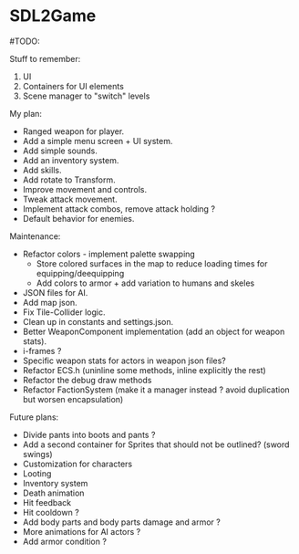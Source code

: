 # SDL2Game

#TODO:

Stuff to remember:
1. UI
2. Containers for UI elements
3. Scene manager to "switch" levels

My plan:
- Ranged weapon for player.
- Add a simple menu screen + UI system.
- Add simple sounds.
- Add an inventory system.
- Add skills.
- Add rotate to Transform.
- Improve movement and controls.
- Tweak attack movement.
- Implement attack combos, remove attack holding ?
- Default behavior for enemies.

Maintenance:
- Refactor colors - implement palette swapping
	- Store colored surfaces in the map to reduce loading times for equipping/deequipping
	- Add colors to armor + add variation to humans and skeles
- JSON files for AI.
- Add map json.
- Fix Tile-Collider logic.
- Clean up in constants and settings.json.
- Better WeaponComponent implementation (add an object for weapon stats).
- i-frames ?
- Specific weapon stats for actors in weapon json files?
- Refactor ECS.h (uninline some methods, inline explicitly the rest)
- Refactor the debug draw methods
- Refactor FactionSystem (make it a manager instead ? avoid duplication but worsen encapsulation)

Future plans:
- Divide pants into boots and pants ?
- Add a second container for Sprites that should not be outlined? (sword swings)
- Customization for characters
- Looting
- Inventory system
- Death animation
- Hit feedback
- Hit cooldown ?
- Add body parts and body parts damage and armor ?
- More animations for AI actors ?
- Add armor condition ?